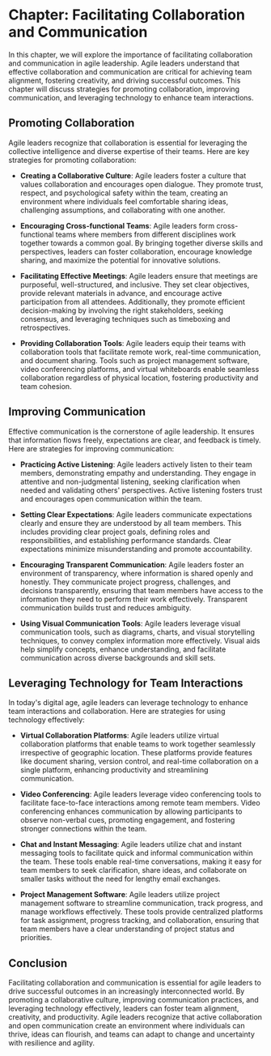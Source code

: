 Chapter: Facilitating Collaboration and Communication
=====================================================

In this chapter, we will explore the importance of facilitating collaboration and communication in agile leadership. Agile leaders understand that effective collaboration and communication are critical for achieving team alignment, fostering creativity, and driving successful outcomes. This chapter will discuss strategies for promoting collaboration, improving communication, and leveraging technology to enhance team interactions.

**Promoting Collaboration**
---------------------------

Agile leaders recognize that collaboration is essential for leveraging the collective intelligence and diverse expertise of their teams. Here are key strategies for promoting collaboration:

* **Creating a Collaborative Culture**: Agile leaders foster a culture that values collaboration and encourages open dialogue. They promote trust, respect, and psychological safety within the team, creating an environment where individuals feel comfortable sharing ideas, challenging assumptions, and collaborating with one another.

* **Encouraging Cross-functional Teams**: Agile leaders form cross-functional teams where members from different disciplines work together towards a common goal. By bringing together diverse skills and perspectives, leaders can foster collaboration, encourage knowledge sharing, and maximize the potential for innovative solutions.

* **Facilitating Effective Meetings**: Agile leaders ensure that meetings are purposeful, well-structured, and inclusive. They set clear objectives, provide relevant materials in advance, and encourage active participation from all attendees. Additionally, they promote efficient decision-making by involving the right stakeholders, seeking consensus, and leveraging techniques such as timeboxing and retrospectives.

* **Providing Collaboration Tools**: Agile leaders equip their teams with collaboration tools that facilitate remote work, real-time communication, and document sharing. Tools such as project management software, video conferencing platforms, and virtual whiteboards enable seamless collaboration regardless of physical location, fostering productivity and team cohesion.

**Improving Communication**
---------------------------

Effective communication is the cornerstone of agile leadership. It ensures that information flows freely, expectations are clear, and feedback is timely. Here are strategies for improving communication:

* **Practicing Active Listening**: Agile leaders actively listen to their team members, demonstrating empathy and understanding. They engage in attentive and non-judgmental listening, seeking clarification when needed and validating others' perspectives. Active listening fosters trust and encourages open communication within the team.

* **Setting Clear Expectations**: Agile leaders communicate expectations clearly and ensure they are understood by all team members. This includes providing clear project goals, defining roles and responsibilities, and establishing performance standards. Clear expectations minimize misunderstanding and promote accountability.

* **Encouraging Transparent Communication**: Agile leaders foster an environment of transparency, where information is shared openly and honestly. They communicate project progress, challenges, and decisions transparently, ensuring that team members have access to the information they need to perform their work effectively. Transparent communication builds trust and reduces ambiguity.

* **Using Visual Communication Tools**: Agile leaders leverage visual communication tools, such as diagrams, charts, and visual storytelling techniques, to convey complex information more effectively. Visual aids help simplify concepts, enhance understanding, and facilitate communication across diverse backgrounds and skill sets.

**Leveraging Technology for Team Interactions**
-----------------------------------------------

In today's digital age, agile leaders can leverage technology to enhance team interactions and collaboration. Here are strategies for using technology effectively:

* **Virtual Collaboration Platforms**: Agile leaders utilize virtual collaboration platforms that enable teams to work together seamlessly irrespective of geographic location. These platforms provide features like document sharing, version control, and real-time collaboration on a single platform, enhancing productivity and streamlining communication.

* **Video Conferencing**: Agile leaders leverage video conferencing tools to facilitate face-to-face interactions among remote team members. Video conferencing enhances communication by allowing participants to observe non-verbal cues, promoting engagement, and fostering stronger connections within the team.

* **Chat and Instant Messaging**: Agile leaders utilize chat and instant messaging tools to facilitate quick and informal communication within the team. These tools enable real-time conversations, making it easy for team members to seek clarification, share ideas, and collaborate on smaller tasks without the need for lengthy email exchanges.

* **Project Management Software**: Agile leaders utilize project management software to streamline communication, track progress, and manage workflows effectively. These tools provide centralized platforms for task assignment, progress tracking, and collaboration, ensuring that team members have a clear understanding of project status and priorities.

**Conclusion**
--------------

Facilitating collaboration and communication is essential for agile leaders to drive successful outcomes in an increasingly interconnected world. By promoting a collaborative culture, improving communication practices, and leveraging technology effectively, leaders can foster team alignment, creativity, and productivity. Agile leaders recognize that active collaboration and open communication create an environment where individuals can thrive, ideas can flourish, and teams can adapt to change and uncertainty with resilience and agility.
